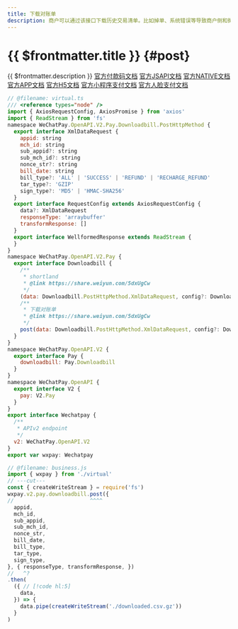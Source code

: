 ```yaml
---
title: 下载对账单
description: 商户可以通过该接口下载历史交易清单。比如掉单、系统错误等导致商户侧和微信侧数据不一致，通过对账单核对后可校正支付状态。
---
```


# {{ $frontmatter.title }} {#post}

{{ $frontmatter.description }} [官方付款码文档](https://pay.weixin.qq.com/wiki/doc/api/micropay.php?chapter=9_6) [官方JSAPI文档](https://pay.weixin.qq.com/wiki/doc/api/jsapi.php?chapter=9_6) [官方NATIVE文档](https://pay.weixin.qq.com/wiki/doc/api/native.php?chapter=9_6) [官方APP文档](https://pay.weixin.qq.com/wiki/doc/api/app/app.php?chapter=9_6&index=8) [官方H5文档](https://pay.weixin.qq.com/wiki/doc/api/H5.php?chapter=9_6&index=6) [官方小程序支付文档](https://pay.weixin.qq.com/wiki/doc/api/wxa/wxa_api.php?chapter=9_6) [官方人脸支付文档](https://share.weiyun.com/5dxUgCw)

```js twoslash
// @filename: virtual.ts
/// <reference types="node" />
import { AxiosRequestConfig, AxiosPromise } from 'axios'
import { ReadStream } from 'fs'
namespace WeChatPay.OpenAPI.V2.Pay.Downloadbill.PostHttpMethod {
  export interface XmlDataRequest {
    appid: string
    mch_id: string
    sub_appid?: string
    sub_mch_id?: string
    nonce_str?: string
    bill_date: string
    bill_type?: 'ALL' | 'SUCCESS' | 'REFUND' | 'RECHARGE_REFUND'
    tar_type?: 'GZIP'
    sign_type?: 'MD5' | 'HMAC-SHA256'
  }
  export interface RequestConfig extends AxiosRequestConfig {
    data?: XmlDataRequest
    responseType: 'arraybuffer'
    transformResponse: []
  }
  export interface WellformedResponse extends ReadStream {
  }
}
namespace WeChatPay.OpenAPI.V2.Pay {
  export interface Downloadbill {
    /**
     * shortland
     * @link https://share.weiyun.com/5dxUgCw
     */
    (data: Downloadbill.PostHttpMethod.XmlDataRequest, config?: Downloadbill.PostHttpMethod.RequestConfig): AxiosPromise<Downloadbill.PostHttpMethod.WellformedResponse>
    /**
     * 下载对账单
     * @link https://share.weiyun.com/5dxUgCw
     */
    post(data: Downloadbill.PostHttpMethod.XmlDataRequest, config?: Downloadbill.PostHttpMethod.RequestConfig): AxiosPromise<Downloadbill.PostHttpMethod.WellformedResponse>
  }
}
namespace WeChatPay.OpenAPI.V2 {
  export interface Pay {
    downloadbill: Pay.Downloadbill
  }
}
namespace WeChatPay.OpenAPI {
  export interface V2 {
    pay: V2.Pay
  }
}
export interface Wechatpay {
  /**
   * APIv2 endpoint
   */
  v2: WeChatPay.OpenAPI.V2
}
export var wxpay: Wechatpay

// @filename: business.js
import { wxpay } from './virtual'
// ---cut---
const { createWriteStream } = require('fs')
wxpay.v2.pay.downloadbill.post({
//                        ^^^^
  appid,
  mch_id,
  sub_appid,
  sub_mch_id,
  nonce_str,
  bill_date,
  bill_type,
  tar_type,
  sign_type,
}, { responseType, transformResponse, })
//   ^?
.then(
  ({ // [!code hl:5]
    data,
  }) => {
    data.pipe(createWriteStream('./downloaded.csv.gz'))
  }
)
```
